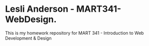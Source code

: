 # Lesli Anderson - MART341-WebDesign.
This is my homework repository for MART 341 - Introduction to Web Development &amp; Design
